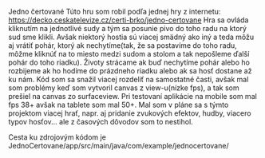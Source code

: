 Jedno čertované
Túto hru som robil podľa jednej hry z internetu: https://decko.ceskatelevize.cz/certi-brko/jedno-certovane
Hra sa ovláda kliknutím na jednotlivé sudy a tým sa posunie pivo do toho radu na ktorý sud sme klikli.
Avšak niektorý hostia sú viacej smädný ako iný a teda môžu aj vrátiť pohár, ktorý ak nechytíme(tak, že sa
postavíme do toho radu, môžme kliknúť na to miesto medzi sudom a stolom a tak nepošleme ďalší pohár do toho riadku).
Životy strácame ak buď nechytíme pohár alebo ho rozbijeme ak ho hodíme do prázdneho riadku alebo ak sa hosť dostane až
ku nám. Kód som sa snažil viacej rozdeliť na samostatné časti, avšak mal som problémy keď som vytvoril canvas z view-u(nízke fps), 
a tak som prešiel na canvas zo surfaceview. Pri testovaní aplikácie na mobile som mal fps 38+ avšak na tablete som mal 50+.
Mal som v pláne sa s týmto projektom viacej hrať, napr. aj pridanie zvukových efektov, hudby, viacero typov hosťov... ale
z časových dôvodov som to nestihol.

Cesta ku zdrojovým kódom je JednoCertovane/app/src/main/java/com/example/jednocertovane/
